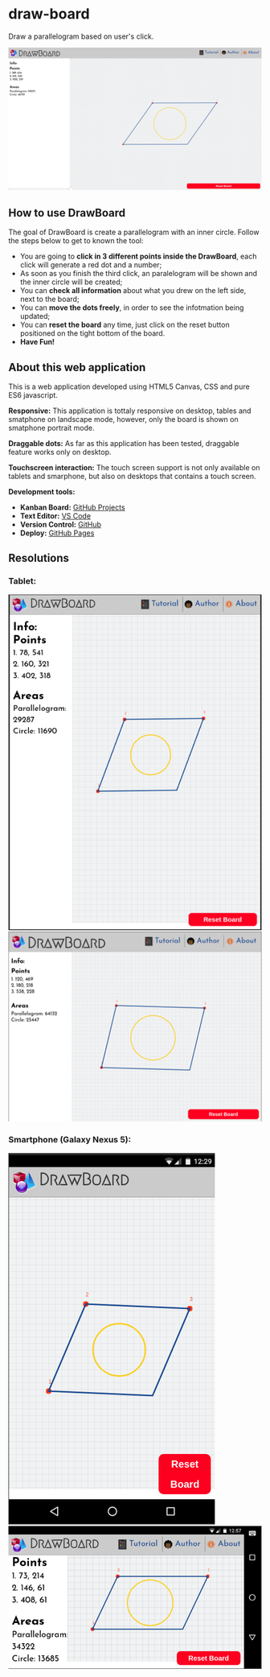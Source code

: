 # draw-board
Draw a parallelogram based on user's click.

![image](https://github.com/gdomiciano/draw-board/blob/develop/assets/screenshots/desktop.png?raw=true)

## How to use **DrawBoard**

The goal of DrawBoard is create a parallelogram with an inner circle.
Follow the steps below to get to known the tool:

- You are going to **click in 3 different points inside the DrawBoard**, each click will generate a red dot and a number;
- As soon as you finish the third click, an paralelogram will be shown and the inner circle will be created;
- You can **check all information** about what you drew on the left side, next to the board;
- You can **move the dots freely**, in order to see the infotmation being updated;
- You can **reset the board** any time, just click on the reset button positioned on the tight bottom of the board.
- **Have Fun!**


## About this web application
This is a web application developed using HTML5 Canvas, CSS and pure ES6 javascript.

**Responsive:**
This application is tottaly responsive on desktop, tables and smatphone on landscape mode, however, only the board is shown on smatphone portrait mode.

**Draggable dots:**
As far as this application has been tested, draggable feature works only on desktop.

**Touchscreen interaction:**
The touch screen support is not only available on tablets and smarphone, but also on desktops that contains a touch screen.

**Development tools:**

 - **Kanban Board:** [GitHub Projects](https://github.com/gdomiciano/draw-board/projects/1)
 - **Text Editor:** [VS Code](https://code.visualstudio.com/)
 - **Version Control:** [GitHub](https://github.com/)
 - **Deploy:** [GitHub Pages](https://pages.github.com/)


 ## Resolutions

 ### Tablet:

![image](https://github.com/gdomiciano/draw-board/blob/develop/assets/screenshots/tablet-portrait.png?raw=true)
![image](https://github.com/gdomiciano/draw-board/blob/develop/assets/screenshots/tablet-landscape.png?raw=true)

### Smartphone (Galaxy Nexus 5):
![image](https://github.com/gdomiciano/draw-board/blob/develop/assets/screenshots/mobile-portrait.png?raw=true)
![image](https://github.com/gdomiciano/draw-board/blob/develop/assets/screenshots/mobile-landscape.png?raw=true)
